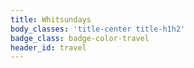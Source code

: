 ```yaml
---
title: Whitsundays
body_classes: 'title-center title-h1h2'
badge_class: badge-color-travel
header_id: travel
---
```


